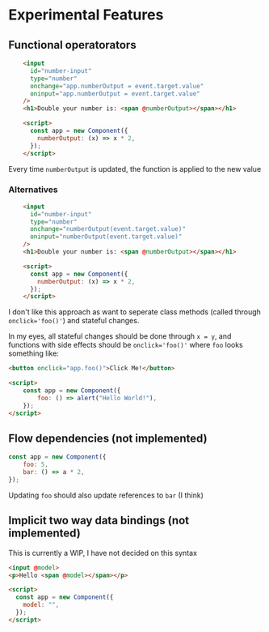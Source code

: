 # Experimental Features

## Functional operatorators

```html
    <input
      id="number-input"
      type="number"
      onchange="app.numberOutput = event.target.value"
      oninput="app.numberOutput = event.target.value"
    />
    <h1>Double your number is: <span @numberOutput></span></h1>

    <script>
      const app = new Component({
        numberOutput: (x) => x * 2,
      });
    </script>
```

Every time `numberOutput` is updated, the function is applied to the new value

### Alternatives

```html
    <input
      id="number-input"
      type="number"
      onchange="numberOutput(event.target.value)"
      oninput="numberOutput(event.target.value)"
    />
    <h1>Double your number is: <span @numberOutput></span></h1>

    <script>
      const app = new Component({
        numberOutput: (x) => x * 2,
      });
    </script>
```

I don't like this approach as want to seperate class methods (called through `onclick='foo()'`) and stateful changes.

In my eyes, all stateful changes should be done through `x = y`, and functions with side effects should be `onclick='foo()'` where `foo` looks something like:

```html
<button onclick="app.foo()">Click Me!</button>

<script>
    const app = new Component({
        foo: () => alert("Hello World!"),
    });
</script>
```

## Flow dependencies (not implemented)

```js
const app = new Component({
    foo: 5,
    bar: () => a * 2,
});
```

Updating `foo` should also update references to `bar` (I think)

## Implicit two way data bindings (not implemented)

This is currently a WIP, I have not decided on this syntax

```html
<input @model>
<p>Hello <span @model></span></p>

<script>
  const app = new Component({
    model: "",
  });
</script>
```
